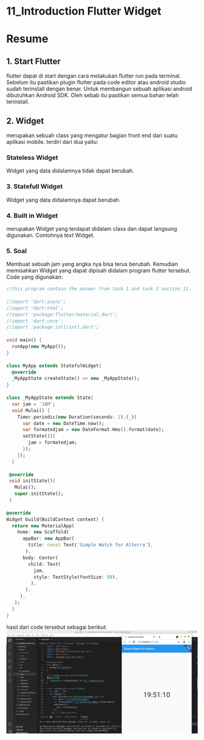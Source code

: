 # 11_Introduction Flutter Widget
# Resume
## 1. Start Flutter
flutter dapat di start dengan cara melakukan flutter run pada terminal. Sebelum itu pastikan plugin flutter pada code editor atau android studio sudah terinstall dengan benar. Untuk membangun sebuah aplikasi android dibutuhkan Android SDK. Oleh sebab itu pastikan semua bahan telah terinstall.
## 2. Widget
merupakan sebuah class yang mengatur bagian front end dari suatu aplikasi mobile.
terdiri dari dua yaitu:
### Stateless Widget
Widget yang data didalamnya tidak dapat berubah.
### 3. Statefull Widget
Widget yang data didalamnya dapat berubah.
### 4. Built in Widget
merupakan Widget yang terdapat didalam class dan dapat langsung digunakan. Contohnya text Widget.

### 5. Soal 
Membuat sebuah jam yang angka nya bisa terus berubah. Kemudian memisahkan Widget yang dapat dipisah didalam program flutter tersebut.
Code yang digunakan:
```dart
//this program contain the answer from task 1 and task 2 section 11.

//import 'dart:async';
//import 'dart:html';
//import 'package:flutter/material.dart';
//import 'dart:core';
//import 'package:intl/intl.dart';

void main() {
  runApp(new MyApp());
}

class MyApp extends StatefulWidget{
  @override
  _MyAppState createState() => new _MyAppState();
}

class _MyAppState extends State{
  var jam = 'JAM';
  void Mulai() {
    Timer.periodic(new Duration(seconds: 1),(_){
      var date = new DateTime.now();
      var formatedjam = new DateFormat.Hms().format(date);
      setState((){
        jam = formatedjam;
      });
    });
  }

 @override 
 void initState(){
   Mulai();
   super.initState();
 }

@override
Widget build(BuildContext context) {
  return new MaterialApp(
    home: new Scaffold(
      appBar: new AppBar(
        title: const Text('Simple Watch for Alterra'),
       ),
      body: Center(
        child: Text(
          jam,
          style: TextStyle(fontSize: 50),
         ),
       ),
     ),
   );
  }
}
```

hasil dari code tersebut sebagai berikut:
![gambar 1](screenshots/1.png)